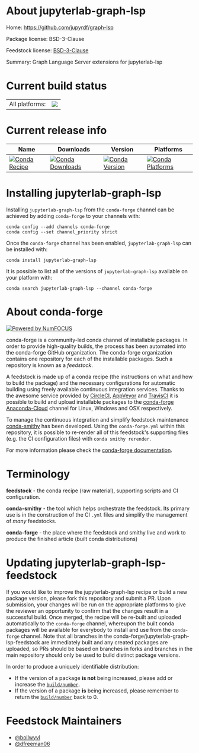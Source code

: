 About jupyterlab-graph-lsp
==========================

Home: https://github.com/jupyrdf/graph-lsp

Package license: BSD-3-Clause

Feedstock license: [BSD-3-Clause](https://github.com/conda-forge/jupyterlab-graph-lsp-feedstock/blob/master/LICENSE.txt)

Summary: Graph Language Server extensions for jupyterlab-lsp

Current build status
====================


<table><tr><td>All platforms:</td>
    <td>
      <a href="https://dev.azure.com/conda-forge/feedstock-builds/_build/latest?definitionId=14703&branchName=master">
        <img src="https://dev.azure.com/conda-forge/feedstock-builds/_apis/build/status/jupyterlab-graph-lsp-feedstock?branchName=master">
      </a>
    </td>
  </tr>
</table>

Current release info
====================

| Name | Downloads | Version | Platforms |
| --- | --- | --- | --- |
| [![Conda Recipe](https://img.shields.io/badge/recipe-jupyterlab--graph--lsp-green.svg)](https://anaconda.org/conda-forge/jupyterlab-graph-lsp) | [![Conda Downloads](https://img.shields.io/conda/dn/conda-forge/jupyterlab-graph-lsp.svg)](https://anaconda.org/conda-forge/jupyterlab-graph-lsp) | [![Conda Version](https://img.shields.io/conda/vn/conda-forge/jupyterlab-graph-lsp.svg)](https://anaconda.org/conda-forge/jupyterlab-graph-lsp) | [![Conda Platforms](https://img.shields.io/conda/pn/conda-forge/jupyterlab-graph-lsp.svg)](https://anaconda.org/conda-forge/jupyterlab-graph-lsp) |

Installing jupyterlab-graph-lsp
===============================

Installing `jupyterlab-graph-lsp` from the `conda-forge` channel can be achieved by adding `conda-forge` to your channels with:

```
conda config --add channels conda-forge
conda config --set channel_priority strict
```

Once the `conda-forge` channel has been enabled, `jupyterlab-graph-lsp` can be installed with:

```
conda install jupyterlab-graph-lsp
```

It is possible to list all of the versions of `jupyterlab-graph-lsp` available on your platform with:

```
conda search jupyterlab-graph-lsp --channel conda-forge
```


About conda-forge
=================

[![Powered by
NumFOCUS](https://img.shields.io/badge/powered%20by-NumFOCUS-orange.svg?style=flat&colorA=E1523D&colorB=007D8A)](https://numfocus.org)

conda-forge is a community-led conda channel of installable packages.
In order to provide high-quality builds, the process has been automated into the
conda-forge GitHub organization. The conda-forge organization contains one repository
for each of the installable packages. Such a repository is known as a *feedstock*.

A feedstock is made up of a conda recipe (the instructions on what and how to build
the package) and the necessary configurations for automatic building using freely
available continuous integration services. Thanks to the awesome service provided by
[CircleCI](https://circleci.com/), [AppVeyor](https://www.appveyor.com/)
and [TravisCI](https://travis-ci.com/) it is possible to build and upload installable
packages to the [conda-forge](https://anaconda.org/conda-forge)
[Anaconda-Cloud](https://anaconda.org/) channel for Linux, Windows and OSX respectively.

To manage the continuous integration and simplify feedstock maintenance
[conda-smithy](https://github.com/conda-forge/conda-smithy) has been developed.
Using the ``conda-forge.yml`` within this repository, it is possible to re-render all of
this feedstock's supporting files (e.g. the CI configuration files) with ``conda smithy rerender``.

For more information please check the [conda-forge documentation](https://conda-forge.org/docs/).

Terminology
===========

**feedstock** - the conda recipe (raw material), supporting scripts and CI configuration.

**conda-smithy** - the tool which helps orchestrate the feedstock.
                   Its primary use is in the construction of the CI ``.yml`` files
                   and simplify the management of *many* feedstocks.

**conda-forge** - the place where the feedstock and smithy live and work to
                  produce the finished article (built conda distributions)


Updating jupyterlab-graph-lsp-feedstock
=======================================

If you would like to improve the jupyterlab-graph-lsp recipe or build a new
package version, please fork this repository and submit a PR. Upon submission,
your changes will be run on the appropriate platforms to give the reviewer an
opportunity to confirm that the changes result in a successful build. Once
merged, the recipe will be re-built and uploaded automatically to the
`conda-forge` channel, whereupon the built conda packages will be available for
everybody to install and use from the `conda-forge` channel.
Note that all branches in the conda-forge/jupyterlab-graph-lsp-feedstock are
immediately built and any created packages are uploaded, so PRs should be based
on branches in forks and branches in the main repository should only be used to
build distinct package versions.

In order to produce a uniquely identifiable distribution:
 * If the version of a package **is not** being increased, please add or increase
   the [``build/number``](https://docs.conda.io/projects/conda-build/en/latest/resources/define-metadata.html#build-number-and-string).
 * If the version of a package **is** being increased, please remember to return
   the [``build/number``](https://docs.conda.io/projects/conda-build/en/latest/resources/define-metadata.html#build-number-and-string)
   back to 0.

Feedstock Maintainers
=====================

* [@bollwyvl](https://github.com/bollwyvl/)
* [@dfreeman06](https://github.com/dfreeman06/)

